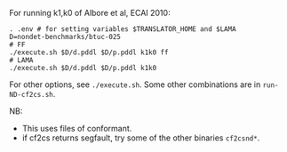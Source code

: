For running k1,k0 of Albore et al, ECAI 2010:

```
. .env # for setting variables $TRANSLATOR_HOME and $LAMA
D=nondet-benchmarks/btuc-025
# FF
./execute.sh $D/d.pddl $D/p.pddl k1k0 ff
# LAMA
./execute.sh $D/d.pddl $D/p.pddl k1k0
```

For other options, see `./execute.sh`. Some other combinations are in `run-ND-cf2cs.sh`.

NB:
* This uses files of conformant.
* if cf2cs returns segfault, try some of the other binaries `cf2csnd*`.

